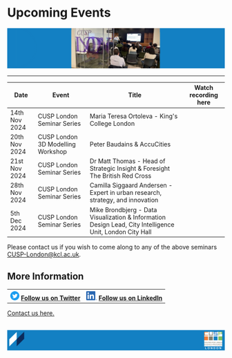 # Upcoming Events

![PhDConf3](./assets/PhDConf3.png) <br>

-------------------------------- 

| Date        | Event    | Title      | Watch recording here |
| ------------- | ---------- | ---------- | ---------- |
|14th Nov 2024|CUSP London Seminar Series|Maria Teresa Ortoleva - King's College London|
|20th Nov 2024|CUSP London 3D Modelling Workshop|Peter Baudains & AccuCities|
|21st Nov 2024|CUSP London Seminar Series|Dr Matt Thomas - Head of Strategic Insight & Foresight The British Red Cross| |                                
|28th Nov 2024|CUSP London Seminar Series|Camilla Siggaard Andersen - Expert in urban research, strategy, and innovation|
5th Dec 2024|CUSP London Seminar Series|Mike Brondbjerg - Data Visualization & Information Design Lead, City Intelligence Unit, London City Hall|


Please contact us if you wish to come along to any of the above seminars CUSP-London@kcl.ac.uk.

## More Information

<table border="0" cellspacing="0" cellpadding="0">
  <tr>
    <th>
<a href="https://twitter.com/cusplondon?lang=en"><img src="./assets/Twitterblue.svg" alt="Twitter" style="width:21px;height:21px;"></a>
<a href="https://twitter.com/cusplondon?lang=en">Follow us on Twitter</a>
    </th>
        <th>
<a href="https://www.linkedin.com/company/centre-for-urban-science-and-progress-london-cusp-london-king-s-college-london/"><img src="./assets/LI-In-Bug.png" alt="Linked In" style="height:21px;"></a>
<a href="https://www.linkedin.com/company/centre-for-urban-science-and-progress-london-cusp-london-king-s-college-london/)">Follow us on LinkedIn</a>
       </th>
   </tr>
</table>
  
[Contact us here.](./YouCanJoinUs.md)<br><br>

![CUSP London Logo](./assets/CUSPbanner_thin_03.png)
